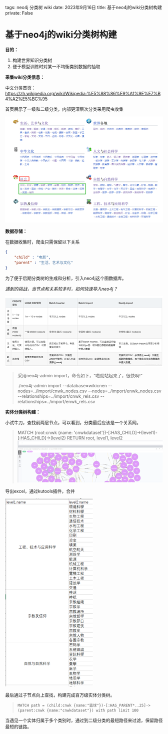 tags: neo4j 分类树 wiki
date: 2023年9月16日
title: 基于neo4j的wiki分类树构建
private: False

# 基于neo4j的wiki分类树构建

**目的：**

1. 构建世界知识分类树
2. 便于模型训练时对某一不均衡类别数据的抽取

**采集wiki分类信息：**

中文分类首页：https://zh.wikipedia.org/wiki/Wikipedia:%E5%88%86%E9%A1%9E%E7%B4%A2%E5%BC%95

首页展示了一级和二级分类，内部更深层次分类采用爬虫收集

<img src="image-20230918135040064.png" alt="image-20230918135040064" style="zoom:80%;" />

**数据存储：**

在数据收集时，爬虫只需保留以下关系

```json
{
    "child" : "电影",
    "parent" : "生活、艺术与文化"
}
```

为了便于后期分类树的生成和分析，引入neo4j这个图数据库。

*遇到的挑战，当节点和关系较多时，如何快速导入neo4j？*

![image-20230918140024469](image-20230918140024469.png)

> 采用neo4j-admin import，命令如下，“啪就站起来了，很快啊!”
>
> ./neo4j-admin import --database=wikicnen --nodes=../import/cnwk_nodes.csv --nodes=../import/enwk_nodes.csv --relationships=../import/cnwk_rels.csv --relationships=../import/enwk_rels.csv 

**实体分类树构建：**

小试牛刀，查找前两层节点，可以看到，分类最后应该是一个关系网。

> MATCH (root:cnwk {name: 'cnwkdataset'})-[:HAS_CHILD]->(level1)-[:HAS_CHILD]->(level2) RETURN root, level1, level2![image-20230918140458750](image-20230918140458750.png)

导出excel，通过kutools插件，合并

<img src="image-20230918140751661.png" alt="image-20230918140751661" style="zoom:80%;" />

最后通过子节点向上查找，构建完成百万级实体分类树。

> ```
> MATCH path = (child:cnwk {name:"篮球"})-[:HAS_PARENT*..25]->(parent:cnwk {name:"cnwkdataset"}) with path limit 100
> ```

当遇见一个实体归属于多个类别时，通过到二级分类的最短路径来过滤，保留路径最短的链路。
